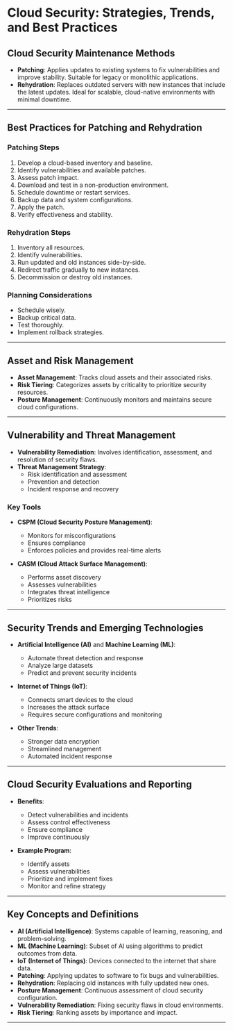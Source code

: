 # Cloud Security: Strategies, Trends, and Best Practices

## Cloud Security Maintenance Methods

- **Patching**: Applies updates to existing systems to fix vulnerabilities and improve stability. Suitable for legacy or monolithic applications.
- **Rehydration**: Replaces outdated servers with new instances that include the latest updates. Ideal for scalable, cloud-native environments with minimal downtime.

---

## Best Practices for Patching and Rehydration

### **Patching Steps**
1. Develop a cloud-based inventory and baseline.
2. Identify vulnerabilities and available patches.
3. Assess patch impact.
4. Download and test in a non-production environment.
5. Schedule downtime or restart services.
6. Backup data and system configurations.
7. Apply the patch.
8. Verify effectiveness and stability.

### **Rehydration Steps**
1. Inventory all resources.
2. Identify vulnerabilities.
3. Run updated and old instances side-by-side.
4. Redirect traffic gradually to new instances.
5. Decommission or destroy old instances.

### **Planning Considerations**
- Schedule wisely.
- Backup critical data.
- Test thoroughly.
- Implement rollback strategies.

---

## Asset and Risk Management

- **Asset Management**: Tracks cloud assets and their associated risks.
- **Risk Tiering**: Categorizes assets by criticality to prioritize security resources.
- **Posture Management**: Continuously monitors and maintains secure cloud configurations.

---

## Vulnerability and Threat Management

- **Vulnerability Remediation**: Involves identification, assessment, and resolution of security flaws.
- **Threat Management Strategy**:
  - Risk identification and assessment
  - Prevention and detection
  - Incident response and recovery

### **Key Tools**
- **CSPM (Cloud Security Posture Management)**:
  - Monitors for misconfigurations
  - Ensures compliance
  - Enforces policies and provides real-time alerts

- **CASM (Cloud Attack Surface Management)**:
  - Performs asset discovery
  - Assesses vulnerabilities
  - Integrates threat intelligence
  - Prioritizes risks

---

## Security Trends and Emerging Technologies

- **Artificial Intelligence (AI)** and **Machine Learning (ML)**:
  - Automate threat detection and response
  - Analyze large datasets
  - Predict and prevent security incidents

- **Internet of Things (IoT)**:
  - Connects smart devices to the cloud
  - Increases the attack surface
  - Requires secure configurations and monitoring

- **Other Trends**:
  - Stronger data encryption
  - Streamlined management
  - Automated incident response

---

## Cloud Security Evaluations and Reporting

- **Benefits**:
  - Detect vulnerabilities and incidents
  - Assess control effectiveness
  - Ensure compliance
  - Improve continuously

- **Example Program**:
  - Identify assets
  - Assess vulnerabilities
  - Prioritize and implement fixes
  - Monitor and refine strategy

---

## Key Concepts and Definitions

- **AI (Artificial Intelligence)**: Systems capable of learning, reasoning, and problem-solving.
- **ML (Machine Learning)**: Subset of AI using algorithms to predict outcomes from data.
- **IoT (Internet of Things)**: Devices connected to the internet that share data.
- **Patching**: Applying updates to software to fix bugs and vulnerabilities.
- **Rehydration**: Replacing old instances with fully updated new ones.
- **Posture Management**: Continuous assessment of cloud security configuration.
- **Vulnerability Remediation**: Fixing security flaws in cloud environments.
- **Risk Tiering**: Ranking assets by importance and impact.

---

